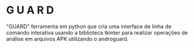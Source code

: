 <h1> G U A R D </h1>


<p> "GUARD" ferramenta em python que cria uma interface de linha de comando interativa usando a biblioteca tkinter para realizar operações de análise em arquivos APK utilizando o androguard. </p>
